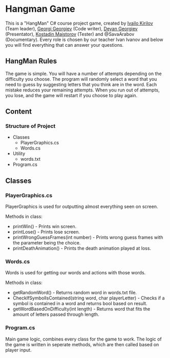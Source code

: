 # Hangman Game
This is a "HangMan" C# course project game, created by [Ivailo Kirilov](https://github.com/IvailoKirilov) (Team leader), [Georgi Georgiev](https://github.com/gogo1701) (Code writer), [Deyan Georgiev](https://github.com/DeyanGeorgiev223) (Presentator), [Kostadin Maistorov](https://github.com/USAAAAAAA) (Tester) and @SavaArabov (Documentary). Every role is chosen by our teacher Ivan Ivanov and below you will find everything that can answer your questions.
## HangMan Rules  

The game is simple. You will have a number of attempts depending on the difficulty you choose. The program will randomly select a word that you need to guess by suggesting letters that you think are in the word. Each mistake reduces your remaining attempts. When you run out of attempts, you lose, and the game will restart if you choose to play again.
## Content
### Structure of Project
* Classes
  - PlayerGraphics.cs
  - Words.cs
* Utility
  - words.txt
* Program.cs

## Classes
### PlayerGraphics.cs
PlayerGraphics is used for outputting almost everything seen on screen.

Methods in class:
* printWin() - Prints win screen.
* printLose() - Prints lose screen.
* printWrongGuessFrames(int number) - Prints wrong guess frames with the parameter being the choice.
* printDeathAnimation() - Prints the death animation played at loss.

### Words.cs
Words is used for getting our words and actions with those words.

Methods in class:
* getRandomWord() - Returns random word in words.txt file.
* CheckIfSymbolIsContained(string word, char playerLetter) - Checks if a symbol is contained in a word and returns bool based on result.
* getWordBasedOnDifficulty(int length) - Returns word that fits the amount of letters passed through length.
  
### Program.cs
Main game logic, combines every class for the game to work. The logic of the game is written in seperate methods, which are then called based on player input.
